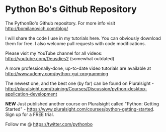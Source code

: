 Python Bo's Github Repository
========

The PythonBo's Github repository. For more info visit http://bomilanovich.com/blog/

I will share the code I use in my tutorials here. You can obviously download them for free. I also welcome pull requests with code modifications.

Please visit my YouTube channel for all videos: http://youtube.com/Deusdies2 (somewhat outdated)

A more professionally-done, up-to-date video tutorials are available at http://www.udemy.com/python-gui-programming

The newest one, and the best one (by far) can be found on Pluralsight - http://pluralsight.com/training/Courses/Discussion/python-desktop-application-development

**NEW** Just published another course on Pluralsight called "Python: Getting Started" - https://www.pluralsight.com/courses/python-getting-started. Sign up for a FREE trial.

Follow me @ https://twitter.com/pythonbo
